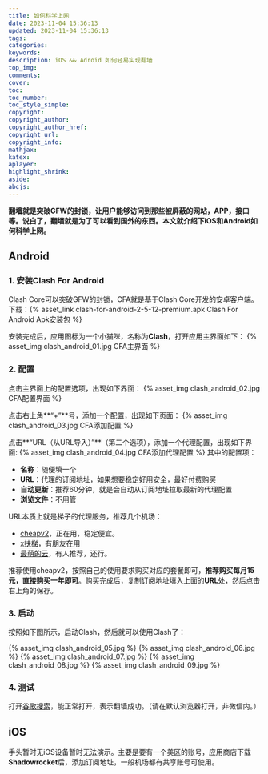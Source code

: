 ```yaml
---
title: 如何科学上网
date: 2023-11-04 15:36:13
updated: 2023-11-04 15:36:13
tags:
categories:
keywords:
description: iOS && Adroid 如何轻易实现翻墙
top_img:
comments:
cover:
toc:
toc_number:
toc_style_simple:
copyright:
copyright_author:
copyright_author_href:
copyright_url:
copyright_info:
mathjax:
katex:
aplayer:
highlight_shrink:
aside:
abcjs:
---
```


**翻墙就是突破GFW的封锁，让用户能够访问到那些被屏蔽的网站，APP，接口等。说白了，翻墙就是为了可以看到国外的东西。本文就介绍下iOS和Android如何科学上网。**

## Android
### 1. 安装Clash For Android
Clash Core可以突破GFW的封锁，CFA就是基于Clash Core开发的安卓客户端。
下载：{% asset_link clash-for-android-2-5-12-premium.apk Clash For Android Apk安装包 %}

安装完成后，应用图标为一个小猫咪，名称为**Clash**，打开应用主界面如下：
{% asset_img clash_android_01.jpg CFA主界面 %}

### 2. 配置
点击主界面上的配置选项，出现如下界面：
{% asset_img clash_android_02.jpg CFA配置界面 %}

点击右上角**“+”**号，添加一个配置，出现如下页面：
{% asset_img clash_android_03.jpg CFA添加配置 %}

点击**“URL（从URL导入）”**（第二个选项），添加一个代理配置，出现如下界面:
{% asset_img clash_android_04.jpg CFA添加代理配置 %}
其中的配置项：
- **名称**：随便填一个
- **URL**：代理的订阅地址，如果想要稳定好用安全，最好付费购买
- **自动更新**：推荐60分钟，就是会自动从订阅地址拉取最新的代理配置
- **浏览文件**：不用管

URL本质上就是梯子的代理服务，推荐几个机场：
- [cheapv2](https://cv2.best/auth/register?code=RXv4)，正在用，稳定便宜。
- [x扶梯](https://a.xfuti.com/)，有朋友在用
- [最萌的云](https://1.cutecloud.net/)，有人推荐，还行。

推荐使用cheapv2，按照自己的使用要求购买对应的套餐即可，**推荐购买每月15元，直接购买一年即可**。购买完成后，复制订阅地址填入上面的**URL**处，然后点击右上角的保存。

### 3. 启动
按照如下图所示，启动Clash，然后就可以使用Clash了：

{% asset_img clash_android_05.jpg  %}
{% asset_img clash_android_06.jpg  %}
{% asset_img clash_android_07.jpg  %}
{% asset_img clash_android_08.jpg  %}
{% asset_img clash_android_09.jpg  %}

### 4. 测试
打开[谷歌搜索](https://www.google.com/)，能正常打开，表示翻墙成功。（请在默认浏览器打开，非微信内。）

## iOS
手头暂时无iOS设备暂时无法演示。主要是要有一个美区的账号，应用商店下载**Shadowrocket**后，添加订阅地址，一般机场都有共享账号可使用。


